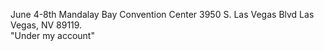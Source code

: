 June 4-8th
Mandalay Bay Convention Center 3950 S. Las Vegas Blvd Las Vegas, NV 89119.  
"Under my account"
